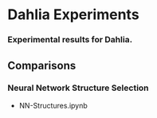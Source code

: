 # Dahlia Experiments
### Experimental results for Dahlia.

## Comparisons
### Neural Network Structure Selection
- NN-Structures.ipynb
